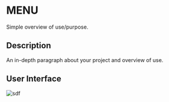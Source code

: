 # MENU

Simple overview of use/purpose.

## Description

An in-depth paragraph about your project and overview of use.

## User Interface




![sdf](https://user-images.githubusercontent.com/86045021/179791474-ac13a24f-b3fc-4d20-a862-50a2580c6839.JPG)
